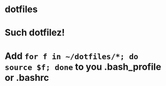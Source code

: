 # dotfiles
# Such dotfilez!


# Add `for f in ~/dotfiles/*; do source $f; done` to you .bash_profile or .bashrc
